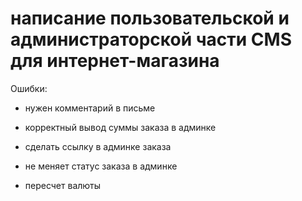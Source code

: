 # написание пользовательской и администраторской части CMS для интернет-магазина

Ошибки:
- нужен комментарий в письме
- корректный вывод суммы заказа в админке 
- сделать ссылку в админке заказа
- не меняет статус заказа в админке

- пересчет валюты